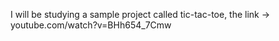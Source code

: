 I will be studying a sample project called tic-tac-toe,
the link -> youtube.com/watch?v=BHh654_7Cmw
